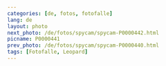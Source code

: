 ```yaml
---
categories: [de, fotos, fotofalle]
lang: de
layout: photo
next_photo: /de/fotos/spycam/spycam-P0000442.html
picname: P0000441
prev_photo: /de/fotos/spycam/spycam-P0000440.html
tags: [Fotofalle, Leopard]
---
```

